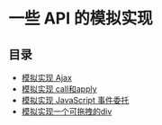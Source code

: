 # 一些 API 的模拟实现

## 目录

- [模拟实现 Ajax](./handwrite-ajax.md)
- [模拟实现 call和apply](./handwrite-call-apply.md)
- [模拟实现 JavaScript 事件委托](./handwrite-delegate.md)
- [模拟实现一个可拖拽的div](./handwrite-drag-div.md)